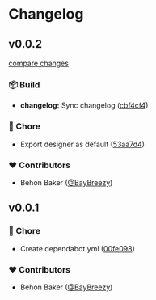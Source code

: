 # Changelog

## v0.0.2

[compare changes](https://github.com/BayBreezy/strapi-plugin-email-designer-5/compare/v0.0.1...v0.0.2)

### 📦 Build

- **changelog:** Sync changelog ([cbf4cf4](https://github.com/BayBreezy/strapi-plugin-email-designer-5/commit/cbf4cf4))

### 🏡 Chore

- Export designer as default ([53aa7d4](https://github.com/BayBreezy/strapi-plugin-email-designer-5/commit/53aa7d4))

### ❤️ Contributors

- Behon Baker ([@BayBreezy](http://github.com/BayBreezy))

## v0.0.1

### 🏡 Chore

- Create dependabot.yml ([00fe098](https://github.com/BayBreezy/strapi-plugin-email-designer-5/commit/00fe098))

### ❤️ Contributors

- Behon Baker ([@BayBreezy](http://github.com/BayBreezy))
